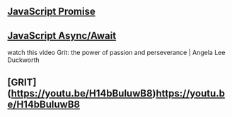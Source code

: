 ## [JavaScript Promise](https://www.youtube.com/watch?v=Wx2o-lnS8Bk)


## [JavaScript Async/Await](https://www.youtube.com/watch?v=TeX-ecZH7Z8&list=PL1TrjkMQ8UbUfI0MCRTOjRWZ-wI_BuHbN&index=2)

 watch this video Grit: the power of passion and perseverance | Angela Lee Duckworth
## [GRIT] (https://youtu.be/H14bBuluwB8)<https://youtu.be/H14bBuluwB8>
